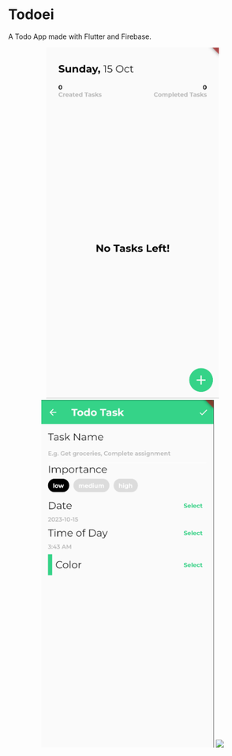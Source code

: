 # Todoei

A Todo App made with Flutter and Firebase.

<p align="center">
  <img src="screenshots/scr1.png" width="350">
  <img src="screenshots/scr2.png" width="350">
  <img src="screenshots/scr3.png" width="350">
</p>
